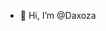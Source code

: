 - 👋 Hi, I’m @Daxoza


<!---
OZDA/OZDA is a ✨ special ✨ repository because its `README.md` (this file) appears on your GitHub profile.
You can click the Preview link to take a look at your changes.
--->
